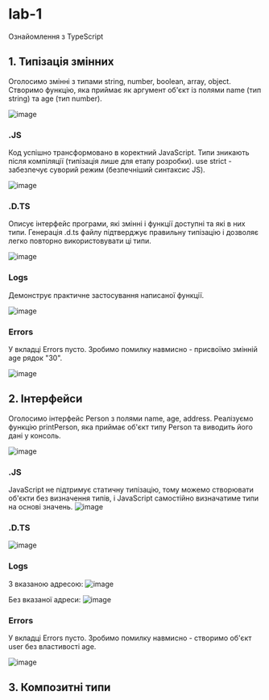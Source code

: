 # lab-1
Ознайомлення з TypeScript

## 1. Типізація змінних
  Оголосимо змінні з типами  string, number, boolean, array, object. Створимо функцію, яка приймає як аргумент об'єкт із полями name (тип string) та age (тип number).

  ![image](https://github.com/user-attachments/assets/f40e3b35-1733-48b4-90da-ea13b63543ff)

  ### .JS
  Код успішно трансформовано в коректний JavaScript. Типи зникають після компіляції (типізація лише для етапу розробки). use strict - забезпечує суворий режим (безпечніший синтаксис JS).

  ![image](https://github.com/user-attachments/assets/cde86371-d350-44af-8d03-07fb97b460e2)

  ### .D.TS
  Описує інтерфейс програми, які змінні і функції доступні та які в них типи. Генерація .d.ts файлу підтверджує правильну типізацію і дозволяє легко повторно використовувати ці типи.
  
  ![image](https://github.com/user-attachments/assets/0b534c31-6bee-42c4-add7-69172d9ed1f3)

  ### Logs
  Демонструє практичне застосування написаної функції.

  ![image](https://github.com/user-attachments/assets/6f04ef36-b4f9-425e-bbb1-edc0e9453791)

  ### Errors
  У вкладці Errors пусто. Зробимо помилку навмисно - присвоїмо змінній age рядок "30".
  
  ![image](https://github.com/user-attachments/assets/a891fdcc-c3a5-4aa6-93d2-c368127942cd)

## 2. Інтерфейси
  Оголосимо інтерфейс Person з полями name, age, address. Реалізуємо функцію printPerson, яка приймає об'єкт типу Person та виводить його дані у консоль.

  ![image](https://github.com/user-attachments/assets/67b0f00d-7f2f-4181-a0ce-19c6808ca880)

  ### .JS
  JavaScript не підтримує статичну типізацію, тому можемо створювати об'єкти без визначення типів, і JavaScript самостійно визначатиме типи на основі значень.
  ![image](https://github.com/user-attachments/assets/fe3b5d72-df8d-48a1-84f9-989de0b41daf)

  ### .D.TS
  ![image](https://github.com/user-attachments/assets/b77d27ee-87d4-4e63-ad16-edf7e4dba14c)

  ### Logs
  З вказаною адресою:
  ![image](https://github.com/user-attachments/assets/ec36ed4a-7d80-4f55-be4a-e333c10078d0)

  Без вказаної адреси:
  ![image](https://github.com/user-attachments/assets/90ebc9ea-6f42-41cf-aa89-4ae71ffcaea8)

  
  ### Errors
  У вкладці Errors пусто. Зробимо помилку навмисно - створимо об'єкт user без властивості age.
  
  ![image](https://github.com/user-attachments/assets/48afc60b-2b79-4dbd-937d-78b27a374c05)

## 3. Композитні типи


